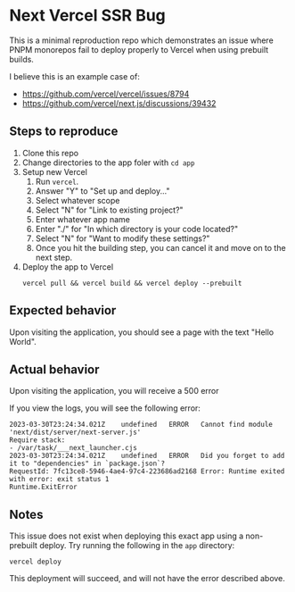 # Next Vercel SSR Bug

This is a minimal reproduction repo which demonstrates an issue where PNPM monorepos fail to deploy properly to Vercel when using prebuilt builds.

I believe this is an example case of:
* https://github.com/vercel/vercel/issues/8794
* https://github.com/vercel/next.js/discussions/39432

## Steps to reproduce

1. Clone this repo
2. Change directories to the app foler with `cd app`
3. Setup new Vercel
   1. Run `vercel`.
   2. Answer "Y" to "Set up and deploy..."
   3. Select whatever scope
   4. Select "N" for "Link to existing project?"
   5. Enter whatever app name
   6. Enter "./" for "In which directory is your code located?"
   7. Select "N" for "Want to modify these settings?"
   8. Once you hit the building step, you can cancel it and move on to the next step.
4. Deploy the app to Vercel
    ```
    vercel pull && vercel build && vercel deploy --prebuilt
    ```

## Expected behavior

Upon visiting the application, you should see a page with the text "Hello World".

## Actual behavior

Upon visiting the application, you will receive a 500 error

If you view the logs, you will see the following error:
```
2023-03-30T23:24:34.021Z	undefined	ERROR	Cannot find module 'next/dist/server/next-server.js'
Require stack:
- /var/task/___next_launcher.cjs
2023-03-30T23:24:34.021Z	undefined	ERROR	Did you forget to add it to "dependencies" in `package.json`?
RequestId: 7fc13ce8-5946-4ae4-97c4-223686ad2168 Error: Runtime exited with error: exit status 1
Runtime.ExitError
```

## Notes

This issue does not exist when deploying this exact app using a non-prebuilt deploy. Try running the following in the `app` directory:
```
vercel deploy
```

This deployment will succeed, and will not have the error described above.
